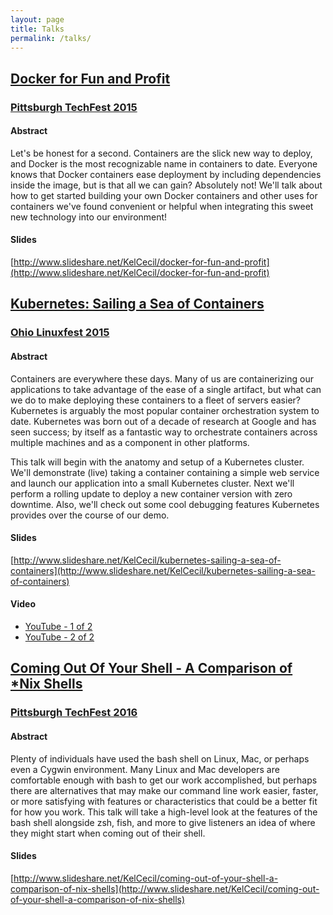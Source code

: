 ```yaml
---
layout: page
title: Talks
permalink: /talks/
---
```


[Docker for Fun and Profit](http://www.slideshare.net/KelCecil/docker-for-fun-and-profit)
------------------------------

### [Pittsburgh TechFest 2015](http://pghtechfest.com)

#### Abstract

Let's be honest for a second. Containers are the slick new way to deploy, and Docker is the most recognizable name in containers to date. Everyone knows that Docker containers ease deployment by including dependencies inside the image, but is that all we can gain? Absolutely not! We'll talk about how to get started building your own Docker containers and other uses for containers we've found convenient or helpful when integrating this sweet new technology into our environment!

#### Slides

[http://www.slideshare.net/KelCecil/docker-for-fun-and-profit](http://www.slideshare.net/KelCecil/docker-for-fun-and-profit)



[Kubernetes: Sailing a Sea of Containers](http://www.slideshare.net/KelCecil/kubernetes-sailing-a-sea-of-containers)
-------------------------------

### [Ohio Linuxfest 2015](https://ohiolinux.org/)

#### Abstract

Containers are everywhere these days. Many of us are containerizing our applications to take advantage of the ease of a single artifact, but what can we do to make deploying these containers to a fleet of servers easier? Kubernetes is arguably the most popular container orchestration system to date. Kubernetes was born out of a decade of research at Google and has seen success; by itself as a fantastic way to orchestrate containers across multiple machines and as a component in other platforms.

This talk will begin with the anatomy and setup of a Kubernetes cluster. We'll demonstrate (live) taking a container containing a simple web service and launch our application into a small Kubernetes cluster. Next we'll perform a rolling update to deploy a new container version with zero downtime. Also, we'll check out some cool debugging features Kubernetes provides over the course of our demo.

#### Slides

[http://www.slideshare.net/KelCecil/kubernetes-sailing-a-sea-of-containers](http://www.slideshare.net/KelCecil/kubernetes-sailing-a-sea-of-containers)

#### Video

* [YouTube - 1 of 2](https://www.youtube.com/watch?v=q1VPRsf_Qa4)
* [YouTube - 2 of 2](https://www.youtube.com/watch?v=hwA6W_N7nrg)


[Coming Out Of Your Shell - A Comparison of *Nix Shells](http://www.slideshare.net/KelCecil/coming-out-of-your-shell-a-comparison-of-nix-shells)
-------------------------------
### [Pittsburgh TechFest 2016](http://pghtechfest.com)

#### Abstract

Plenty of individuals have used the bash shell on Linux, Mac, or perhaps even a Cygwin environment. Many Linux and Mac developers are comfortable enough with bash to get our work accomplished, but perhaps there are alternatives that may make our command line work easier, faster, or more satisfying with features or characteristics that could be a better fit for how you work. This talk will take a high-level look at the features of the bash shell alongside zsh, fish, and more to give listeners an idea of where they might start when coming out of their shell.

#### Slides

[http://www.slideshare.net/KelCecil/coming-out-of-your-shell-a-comparison-of-nix-shells](http://www.slideshare.net/KelCecil/coming-out-of-your-shell-a-comparison-of-nix-shells)
